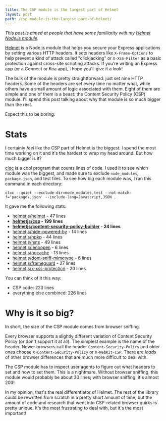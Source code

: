 ```yaml
---
title: The CSP module is the largest part of Helmet
layout: post
path: /csp-module-is-the-largest-part-of-helmet/
---
```


_This post is aimed at people that have some familiarity with my [Helmet Node.js module](https://github.com/helmetjs/helmet/)._

[Helmet](https://github.com/helmetjs/helmet/) is a Node.js module that helps you secure your Express applications by setting various HTTP headers. It sets headers like `X-Frame-Options` to help prevent a kind of attack called "clickjacking" or `X-XSS-Filter` as a basic protection against cross-site scripting attacks. If you're writing an Express app (or a Connect or Koa app), I hope you'll give it a look!

The bulk of the module is pretty straightforward: just set nine HTTP headers. Some of the headers are set every time no matter what, while others have a small amount of logic associated with them. Eight of them are simple and one of them is a beast: the Content Security Policy (CSP) module. I'll spend this post talking about why that module is so much bigger than the rest.

Expect this to be boring.

# Stats

I certainly _feel_ like the CSP part of Helmet is the biggest. I spend the most time working on it and it's the hardest to wrap my head around. But how much bigger is it?

[cloc](https://github.com/AlDanial/cloc/) is a cool program that counts lines of code. I used it to see which module was the biggest, and made sure to exclude `node_modules`, `package.json`, and test files. To see how big each module was, I ran this command in each directory:

```
cloc --quiet --exclude-dir=node_modules,test --not-match-f='package\.json' --include-lang=Javascript,JSON .
```

It gave me the following stats:

- [helmetjs/helmet](https://github.com/helmetjs/helmet) - 47 lines
- **[helmetjs/csp](https://github.com/helmetjs/csp) - 199 lines**
- **[helmetjs/content-security-policy-builder](https://github.com/helmetjs/content-security-policy-builder) - 24 lines**
- [helmetjs/hide-powered-by](https://github.com/helmetjs/hide-powered-by) - 14 lines
- [helmetjs/hpkp](https://github.com/helmetjs/hpkp) - 44 lines
- [helmetjs/hsts](https://github.com/helmetjs/hsts) - 49 lines
- [helmetjs/ienoopen](https://github.com/helmetjs/ienoopen) - 6 lines
- [helmetjs/nocache](https://github.com/helmetjs/nocache) - 13 lines
- [helmetjs/dont-sniff-mimetype](https://github.com/helmetjs/dont-sniff-mimetype) - 6 lines
- [helmetjs/frameguard](https://github.com/helmetjs/frameguard) - 27 lines
- [helmetjs/x-xss-protection](https://github.com/helmetjs/x-xss-protection) - 20 lines

You can think of it this way:

- CSP code: 223 lines
- everything else combined: 226 lines

# Why is it so big?

In short, the size of the CSP module comes from browser sniffing.

Every browser supports a slightly different variation of Content Security Policy (or don't support it at all). The simplest example is the name of the header. Newer browsers call the header `Content-Security-Policy` and older ones choose `X-Content-Security-Policy` or `X-WebKit-CSP`. There are _loads_ of other browser differences that are much more difficult to deal with.

The CSP module has to inspect user agents to figure out what headers to set and how to set them. This is a nightmare. Without browser sniffing, this module would probably be about 30 lines; with browser sniffing, it's almost 200!

In my opinion, that's the real differentiator of Helmet. The rest of the library could be rewritten from scratch in a pretty short amount of time, but the amount of code and research that went into CSP-related browser quirks is pretty unique. It's the most frustrating to deal with, but it's the most important!
